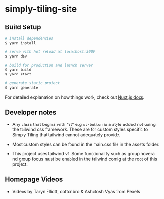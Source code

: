 # simply-tiling-site

## Build Setup

```bash
# install dependencies
$ yarn install

# serve with hot reload at localhost:3000
$ yarn dev

# build for production and launch server
$ yarn build
$ yarn start

# generate static project
$ yarn generate
```

For detailed explanation on how things work, check out [Nuxt.js docs](https://nuxtjs.org).

## Developer notes

- Any class that begins with "st" e.g `st-button` is a style added not using the tailwind css framework. These are for custom styles specific to Simply Tiling that tailwind cannot adequately provide.

- Most custom styles can be found in the main.css file in the assets folder.

- This project uses tailwind v1. Some functionailty such as group hovera nd group focus must be enabled in the tailwind config at the root of this project.

## Homepage Videos

- Videos by Taryn Elliott, cottonbro & Ashutosh Vyas from Pexels
